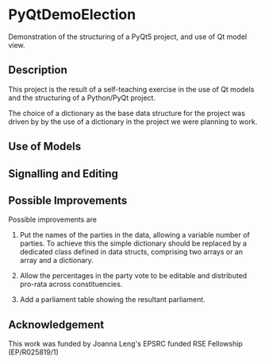 # PyQtDemoElection
Demonstration of the structuring of a PyQt5 project, and use of Qt model view.

## Description
This project is the result of a self-teaching exercise in the use of Qt models and
the structuring of a Python/PyQt project.

The choice of a dictionary as the base data structure for the project was driven by
by the use of a dictionary in the project we were planning to work.

## Use of Models

## Signalling and Editing

## Possible Improvements

Possible improvements are

1. Put the names of the parties in the data, allowing a variable number of parties. To achieve
this the simple dictionary should be replaced by a dedicated class defined in data structs, comprising
two arrays or an array and a dictionary.

2. Allow the percentages in the party vote to be editable and distributed pro-rata across constituencies.

3. Add a parliament table showing the resultant parliament.

## Acknowledgement
This work was funded by Joanna Leng's EPSRC funded RSE Fellowship (EP/R025819/1)
